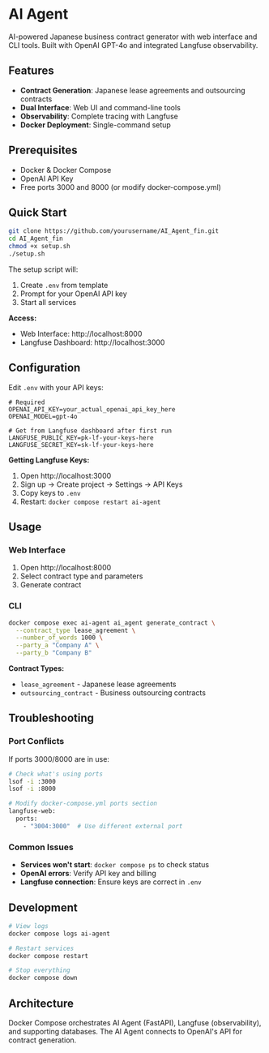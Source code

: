 # AI Agent

AI-powered Japanese business contract generator with web interface and CLI tools. Built with OpenAI GPT-4o and integrated Langfuse observability.

## Features

- **Contract Generation**: Japanese lease agreements and outsourcing contracts
- **Dual Interface**: Web UI and command-line tools
- **Observability**: Complete tracing with Langfuse
- **Docker Deployment**: Single-command setup

## Prerequisites

- Docker & Docker Compose
- OpenAI API Key
- Free ports 3000 and 8000 (or modify docker-compose.yml)

## Quick Start

```bash
git clone https://github.com/yourusername/AI_Agent_fin.git
cd AI_Agent_fin
chmod +x setup.sh
./setup.sh
```

The setup script will:
1. Create `.env` from template
2. Prompt for your OpenAI API key
3. Start all services

**Access:**
- Web Interface: http://localhost:8000
- Langfuse Dashboard: http://localhost:3000

## Configuration

Edit `.env` with your API keys:

```env
# Required
OPENAI_API_KEY=your_actual_openai_api_key_here
OPENAI_MODEL=gpt-4o

# Get from Langfuse dashboard after first run
LANGFUSE_PUBLIC_KEY=pk-lf-your-keys-here
LANGFUSE_SECRET_KEY=sk-lf-your-keys-here
```

**Getting Langfuse Keys:**
1. Open http://localhost:3000
2. Sign up → Create project → Settings → API Keys
3. Copy keys to `.env`
4. Restart: `docker compose restart ai-agent`

## Usage

### Web Interface
1. Open http://localhost:8000
2. Select contract type and parameters
3. Generate contract

### CLI
```bash
docker compose exec ai-agent ai_agent generate_contract \
  --contract_type lease_agreement \
  --number_of_words 1000 \
  --party_a "Company A" \
  --party_b "Company B"
```

**Contract Types:**
- `lease_agreement` - Japanese lease agreements
- `outsourcing_contract` - Business outsourcing contracts

## Troubleshooting

### Port Conflicts
If ports 3000/8000 are in use:
```bash
# Check what's using ports
lsof -i :3000
lsof -i :8000

# Modify docker-compose.yml ports section
langfuse-web:
  ports:
    - "3004:3000"  # Use different external port
```

### Common Issues
- **Services won't start**: `docker compose ps` to check status
- **OpenAI errors**: Verify API key and billing
- **Langfuse connection**: Ensure keys are correct in `.env`

## Development

```bash
# View logs
docker compose logs ai-agent

# Restart services
docker compose restart

# Stop everything
docker compose down
```

## Architecture

Docker Compose orchestrates AI Agent (FastAPI), Langfuse (observability), and supporting databases. The AI Agent connects to OpenAI's API for contract generation.
